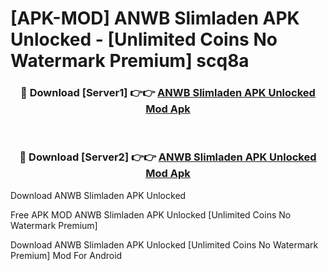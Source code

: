 # [APK-MOD] ANWB Slimladen APK Unlocked - [Unlimited Coins No Watermark Premium] scq8a



<div align="center">
<h3>🔴 Download [Server1] 👉👉 <a href="https://momento.my/?title=ANWB_Slimladen_APK_Unlocked">ANWB Slimladen APK Unlocked Mod Apk</a></h3><br>

<h3>🔴 Download [Server2] 👉👉 <a href="https://momento.my/?title=ANWB_Slimladen_APK_Unlocked">ANWB Slimladen APK Unlocked Mod Apk</a></h3>
</div>



Download ANWB Slimladen APK Unlocked 

Free APK MOD ANWB Slimladen APK Unlocked [Unlimited Coins No Watermark Premium]

Download ANWB Slimladen APK Unlocked [Unlimited Coins No Watermark Premium] Mod For Android
